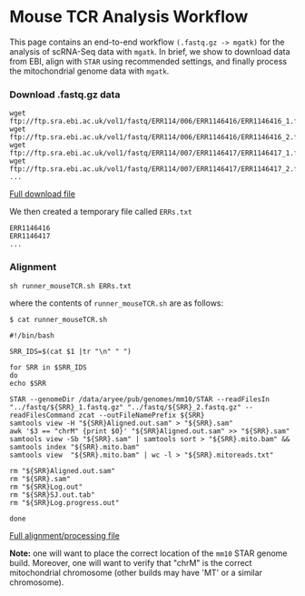 # Mouse TCR Analysis Workflow 

This page contains an end-to-end workflow `(.fastq.gz -> mgatk)` for the 
analysis of scRNA-Seq data with `mgatk`. In brief, we show to download data
from EBI, align with `STAR` using recommended settings, and finally process
the mitochondrial genome data with `mgatk`.

### Download .fastq.gz data

```
wget ftp://ftp.sra.ebi.ac.uk/vol1/fastq/ERR114/006/ERR1146416/ERR1146416_1.fastq.gz
wget ftp://ftp.sra.ebi.ac.uk/vol1/fastq/ERR114/006/ERR1146416/ERR1146416_2.fastq.gz
wget ftp://ftp.sra.ebi.ac.uk/vol1/fastq/ERR114/007/ERR1146417/ERR1146417_1.fastq.gz
wget ftp://ftp.sra.ebi.ac.uk/vol1/fastq/ERR114/007/ERR1146417/ERR1146417_2.fastq.gz
...
```

[Full download file](wget_mouseTCR.txt)

We then created a temporary file called `ERRs.txt`

```
ERR1146416
ERR1146417
...
```

### Alignment


```
sh runner_mouseTCR.sh ERRs.txt
```

where the contents of `runner_mouseTCR.sh` are as follows:

```
$ cat runner_mouseTCR.sh

#!/bin/bash

SRR_IDS=$(cat $1 |tr "\n" " ")

for SRR in $SRR_IDS
do
echo $SRR

STAR --genomeDir /data/aryee/pub/genomes/mm10/STAR --readFilesIn "../fastq/${SRR}_1.fastq.gz" "../fastq/${SRR}_2.fastq.gz" --readFilesCommand zcat --outFileNamePrefix ${SRR}
samtools view -H "${SRR}Aligned.out.sam" > "${SRR}.sam"
awk '$3 == "chrM" {print $0}' "${SRR}Aligned.out.sam" >> "${SRR}.sam"
samtools view -Sb "${SRR}.sam" | samtools sort > "${SRR}.mito.bam" && samtools index "${SRR}.mito.bam"
samtools view  "${SRR}.mito.bam" | wc -l > "${SRR}.mitoreads.txt"

rm "${SRR}Aligned.out.sam"
rm "${SRR}.sam"
rm "${SRR}Log.out"
rm "${SRR}SJ.out.tab"
rm "${SRR}Log.progress.out"

done

```

[Full alignment/processing file](runner_mouseTCR.sh)

**Note:** one will want to place the correct location of the `mm10` STAR genome build. Moreover,
one will want to verify that "chrM" is the correct mitochondrial chromosome (other builds
may have 'MT' or a similar chromosome). 

<br><br>